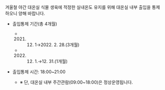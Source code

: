 겨울철 야간 대온실 식물 생육에 적정한 실내온도 유지를 위해 대온실 내부 출입을 통제하오니 양해 바랍니다.
- 출입통제 기간(총 4개월)
  - 2021. 12. 1→2022. 2. 28.(3개월)
  - 2022. 12. 1.→12. 31.(1개월)

- 출입통제 시간: 18:00~21:00
  - ※ 단, 대온실 내부 주간관람(09:00~18:00)은 정상운영됩니다.